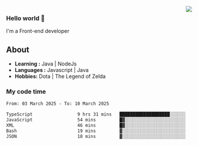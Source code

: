 <img align='right' src="https://github-readme-stats.vercel.app/api?username=jumodada&show_icons=true&theme=vue">

### Hello world 👋

I'm a Front-end developer 
    
## About
-  **Learning :** Java | NodeJs
-  **Languages :** Javascript | Java
-  **Hobbies:** Dota | The Legend of Zelda

### My code time

<!--START_SECTION:waka-->

```txt
From: 03 March 2025 - To: 10 March 2025

TypeScript                 9 hrs 31 mins   ███████████████████░░░░░░   75.81 %
JavaScript                 54 mins         █▓░░░░░░░░░░░░░░░░░░░░░░░   07.24 %
XML                        46 mins         █▓░░░░░░░░░░░░░░░░░░░░░░░   06.12 %
Bash                       19 mins         ▓░░░░░░░░░░░░░░░░░░░░░░░░   02.54 %
JSON                       18 mins         ▓░░░░░░░░░░░░░░░░░░░░░░░░   02.51 %
```

<!--END_SECTION:waka-->
